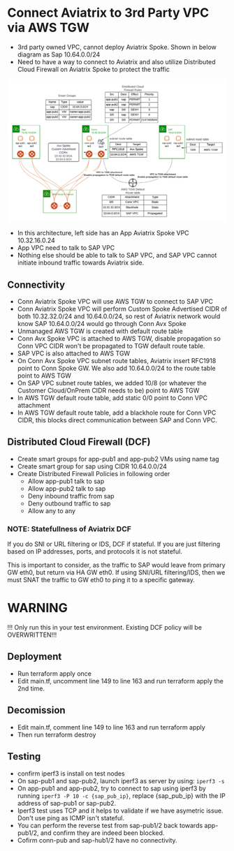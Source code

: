 # Connect Aviatrix to 3rd Party VPC via AWS TGW

- 3rd party owned VPC, cannot deploy Aviatrix Spoke. Shown in below diagram as Sap 10.64.0.0/24
- Need to have a way to connect to Aviatrix and also utilize Distributed Cloud Firewall on Aviatrix Spoke to protect the traffic

![Diagram](Avx-Spoke-DCF-3rd-party-VPC.png)

- In this architecture, left side has an App Aviatrix Spoke VPC 10.32.16.0.24
- App VPC need to talk to SAP VPC
- Nothing else should be able to talk to SAP VPC, and SAP VPC cannot initiate inbound traffic towards Aviatrix side.

## Connectivity
- Conn Aviatrix Spoke VPC will use AWS TGW to connect to SAP VPC
- Conn Aviatrix Spoke VPC will perform Custom Spoke Advertised CIDR of both 10.32.32.0/24 and 10.64.0.0/24, so rest of Aviatrix network would know SAP 10.64.0.0/24 would go through Conn Avx Spoke
- Unmanaged AWS TGW is created with default route table
- Conn Avx Spoke VPC is attached to AWS TGW, disable propagation so Conn VPC CIDR won't be propagated to TGW default route table.
- SAP VPC is also attached to AWS TGW
- On Conn Avx Spoke VPC subnet route tables, Aviatrix insert RFC1918 point to Conn Spoke GW. We also add 10.64.0.0/24 to the route table point to AWS TGW
- On SAP VPC subnet route tables, we added 10/8 (or whatever the Customer Cloud/OnPrem CIDR needs to be) point to AWS TGW
- In AWS TGW default route table, add static 0/0 point to Conn VPC attachment
- In AWS TGW default route table, add a blackhole route for Conn VPC CIDR, this blocks direct communication between SAP and Conn VPC.

## Distributed Cloud Firewall (DCF)
- Create smart groups for app-pub1 and app-pub2 VMs using name tag
- Create smart group for sap using CIDR 10.64.0.0/24
- Create Distributed Firewall Policies in following order
    - Allow app-pub1 talk to sap
    - Allow app-pub2 talk to sap
    - Deny inbound traffic from sap
    - Deny outbound traffic to sap
    - Allow any to any

### NOTE: Statefullness of Aviatrix DCF

If you do SNI or URL filtering or IDS, DCF if stateful. If you are just filtering based on IP addresses, ports, and protocols it is not stateful.

This is important to consider, as the traffic to SAP would leave from primary GW eth0, but return via HA GW eth0. If using SNI/URL filtering/IDS, then we must SNAT the traffic to GW eth0 to ping it to a specific gateway.

# WARNING
!!! Only run this in your test environment. Existing DCF policy will be OVERWRITTEN!!!

## Deployment
- Run terraform apply once
- Edit main.tf, uncomment line 149 to line 163 and run terraform apply the 2nd time.

## Decomission
- Edit main.tf, comment line 149 to line 163 and run terraform apply
- Then run terraform destroy

## Testing
- confirm iperf3 is install on test nodes
- On sap-pub1 and sap-pub2, launch iperf3 as server by using: ```iperf3 -s```
- On app-pub1 and app-pub2, try to connect to sap using iperf3 by running ```iperf3 -P 10 -c {sap_pub_ip}```, replace {sap_pub_ip} with the IP address of sap-pub1 or sap-pub2.
- Iperf3 test uses TCP and it helps to validate if we have asymetric issue. Don't use ping as ICMP isn't stateful.
- You can perform the reverse test from sap-pub1/2 back towards app-pub1/2, and confirm they are indeed been blocked.
- Cofirm conn-pub and sap-hub1/2 have no connectivity.